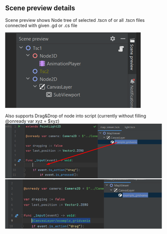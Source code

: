 ## Scene preview details

Scene preview shows Node tree of selected .tscn of or all .tscn files connected with given .gd or .cs file  

![scene_preview.png](..%2F..%2Fscreens%2Ffeatures%2Ftool_window%2Fscene_preview.png)

Also supports Drag&Drop of node into script (currently without filling @onready var xyz = $xyz)
![node_drag_1.png](..%2F..%2Fscreens%2Ffeatures%2Ftool_window%2Fnode_drag_1.png)
![node_drag_2.png](..%2F..%2Fscreens%2Ffeatures%2Ftool_window%2Fnode_drag_2.png)
